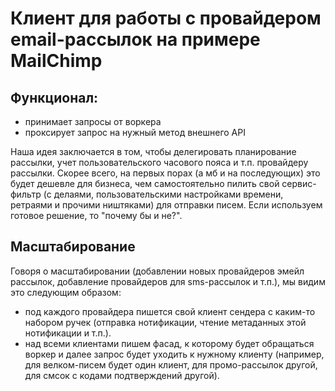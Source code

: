 # Клиент для работы с провайдером email-рассылок на примере MailChimp

## Функционал:
- принимает запросы от воркера
- проксирует запрос на нужный метод внешнего API

Наша идея заключается в том, чтобы делегировать планирование рассылки, учет пользовательского часового пояса и т.п. 
провайдеру рассылки. Скорее всего, на первых порах (а мб и на последующих) это будет дешевле для бизнеса, чем 
самостоятельно пилить свой сервис-фильтр (с делаями, пользовательскими настройками времени, ретраями и 
прочими ништяками) для отправки писем. Если используем готовое решение, то "почему бы и не?".

## Масштабирование
Говоря о масштабировании (добавлении новых провайдеров эмейл рассылок, добавление провайдеров для sms-рассылок и т.п.), 
мы видим это следующим образом:
- под каждого провайдера пишется свой клиент сендера с каким-то набором ручек (отправка нотификации, чтение метаданных 
этой нотификации и т.п.).
- над всеми клиентами пишем фасад, к которому будет обращаться воркер и далее запрос будет уходить к нужному клиенту 
(например, для велком-писем будет один клиент, для промо-рассылок другой, для смсок с кодами подтверждений другой).
